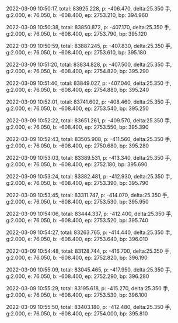 2022-03-09 10:50:17, total: 83925.228, p: -406.470, delta:25.350 手, g:2.000, e: 76.050, b: -608.400, ep: 2753.210, bp: 394.960

2022-03-09 10:50:38, total: 83850.872, p: -407.170, delta:25.350 手, g:2.000, e: 76.050, b: -608.400, ep: 2753.790, bp: 395.120

2022-03-09 10:50:59, total: 83887.245, p: -407.830, delta:25.350 手, g:2.000, e: 76.050, b: -608.400, ep: 2753.610, bp: 395.180

2022-03-09 10:51:20, total: 83834.828, p: -407.500, delta:25.350 手, g:2.000, e: 76.050, b: -608.400, ep: 2754.820, bp: 395.290

2022-03-09 10:51:40, total: 83849.027, p: -407.040, delta:25.350 手, g:2.000, e: 76.050, b: -608.400, ep: 2754.880, bp: 395.240

2022-03-09 10:52:01, total: 83741.602, p: -408.460, delta:25.350 手, g:2.000, e: 76.050, b: -608.400, ep: 2753.540, bp: 395.250

2022-03-09 10:52:22, total: 83651.261, p: -409.570, delta:25.350 手, g:2.000, e: 76.050, b: -608.400, ep: 2753.550, bp: 395.390

2022-03-09 10:52:43, total: 83505.908, p: -411.560, delta:25.350 手, g:2.000, e: 76.050, b: -608.400, ep: 2750.680, bp: 395.280

2022-03-09 10:53:03, total: 83389.531, p: -413.340, delta:25.350 手, g:2.000, e: 76.050, b: -608.400, ep: 2752.180, bp: 395.690

2022-03-09 10:53:24, total: 83382.481, p: -412.930, delta:25.350 手, g:2.000, e: 76.050, b: -608.400, ep: 2753.390, bp: 395.790

2022-03-09 10:53:45, total: 83311.747, p: -414.070, delta:25.350 手, g:2.000, e: 76.050, b: -608.400, ep: 2753.530, bp: 395.950

2022-03-09 10:54:06, total: 83444.337, p: -412.400, delta:25.350 手, g:2.000, e: 76.050, b: -608.400, ep: 2753.520, bp: 395.740

2022-03-09 10:54:27, total: 83263.765, p: -414.440, delta:25.350 手, g:2.000, e: 76.050, b: -608.400, ep: 2753.640, bp: 396.010

2022-03-09 10:54:48, total: 83128.744, p: -416.700, delta:25.350 手, g:2.000, e: 76.050, b: -608.400, ep: 2752.820, bp: 396.190

2022-03-09 10:55:09, total: 83045.465, p: -417.950, delta:25.350 手, g:2.000, e: 76.050, b: -608.400, ep: 2752.290, bp: 396.280

2022-03-09 10:55:29, total: 83195.618, p: -415.270, delta:25.350 手, g:2.000, e: 76.050, b: -608.400, ep: 2753.530, bp: 396.100

2022-03-09 10:55:50, total: 83403.180, p: -412.480, delta:25.350 手, g:2.000, e: 76.050, b: -608.400, ep: 2754.000, bp: 395.810